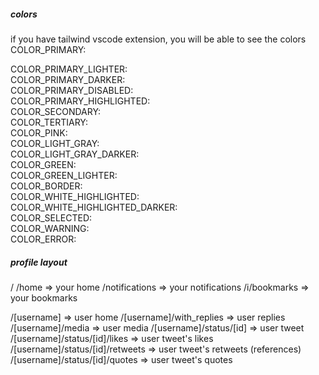 ##### colors #####
if you have tailwind vscode extension, you will be able to see the colors
COLOR_PRIMARY: <div className="text-#2596be"></div>
COLOR_PRIMARY_LIGHTER: <div className="text-#e1eef6"></div>
COLOR_PRIMARY_DARKER: <div className="text-#0f1419"></div>
COLOR_PRIMARY_DISABLED: <div className="text-#8dccf7"></div>
COLOR_PRIMARY_HIGHLIGHTED: <div className="text-#1a8cd8"></div>
COLOR_SECONDARY: <div className="text-#849099"></div>
COLOR_TERTIARY:<div className="text-#3fc99b"></div>
COLOR_PINK: <div className="text-pink-400"></div>
COLOR_LIGHT_GRAY: <div className="#f7f7f7"></div>
COLOR_LIGHT_GRAY_DARKER: <div className="#efefef"></div>
COLOR_GREEN: <div className="#3ac898"></div>
COLOR_GREEN_LIGHTER: <div className="#def1eb"></div>
COLOR_BORDER: <div className="text-#eff3f4"></div>
COLOR_WHITE_HIGHLIGHTED: <div className="text-#e8f5fe"></div>
COLOR_WHITE_HIGHLIGHTED_DARKER: <div className="text-#e6e7e7"></div>
COLOR_SELECTED: <div className="text-#2596be"></div>
COLOR_WARNING: <div className="text-#fb9fa8"></div>
COLOR_ERROR: <div className="text-#f4212e"></div>

##### profile layout #####
/
/home                            => your home
/notifications                   => your notifications
/i/bookmarks                     => your bookmarks

/[username]                      => user home
/[username]/with_replies         => user replies
/[username]/media                => user media
/[username]/status/[id]          => user tweet
/[username]/status/[id]/likes    => user tweet's likes
/[username]/status/[id]/retweets => user tweet's retweets (references)
/[username]/status/[id]/quotes   => user tweet's quotes 
